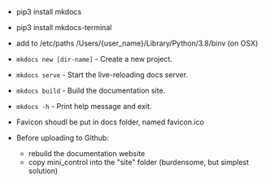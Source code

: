 * pip3 install mkdocs 
* pip3 install mkdocs-terminal 
* add to /etc/paths /Users/{user_name}/Library/Python/3.8/binv (on OSX)



* `mkdocs new [dir-name]` - Create a new project.
* `mkdocs serve` - Start the live-reloading docs server.
* `mkdocs build` - Build the documentation site.
* `mkdocs -h` - Print help message and exit.


* Favicon shoudl be put in docs folder, named favicon.ico


* Before uploading to Github:
    * rebuild the documentation website 
    * copy mini_control into the "site" folder (burdensome, but simplest solution)